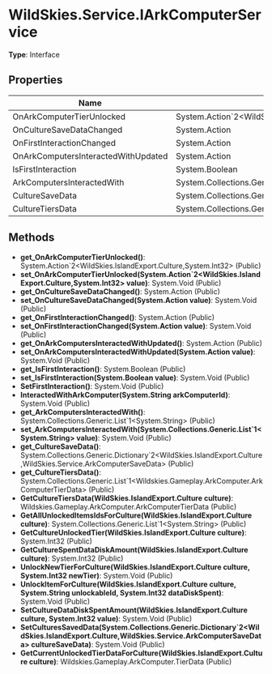 ﻿# WildSkies.Service.IArkComputerService

**Type**: Interface

## Properties

| Name | Type | Access |
|------|------|--------|
| OnArkComputerTierUnlocked | System.Action`2<WildSkies.IslandExport.Culture,System.Int32> | Public |
| OnCultureSaveDataChanged | System.Action | Public |
| OnFirstInteractionChanged | System.Action | Public |
| OnArkComputersInteractedWithUpdated | System.Action | Public |
| IsFirstInteraction | System.Boolean | Public |
| ArkComputersInteractedWith | System.Collections.Generic.List`1<System.String> | Public |
| CultureSaveData | System.Collections.Generic.Dictionary`2<WildSkies.IslandExport.Culture,WildSkies.Service.ArkComputerSaveData> | Public |
| CultureTiersData | System.Collections.Generic.List`1<Wildskies.Gameplay.ArkComputer.ArkComputerTierData> | Public |

## Methods

- **get_OnArkComputerTierUnlocked()**: System.Action`2<WildSkies.IslandExport.Culture,System.Int32> (Public)
- **set_OnArkComputerTierUnlocked(System.Action`2<WildSkies.IslandExport.Culture,System.Int32> value)**: System.Void (Public)
- **get_OnCultureSaveDataChanged()**: System.Action (Public)
- **set_OnCultureSaveDataChanged(System.Action value)**: System.Void (Public)
- **get_OnFirstInteractionChanged()**: System.Action (Public)
- **set_OnFirstInteractionChanged(System.Action value)**: System.Void (Public)
- **get_OnArkComputersInteractedWithUpdated()**: System.Action (Public)
- **set_OnArkComputersInteractedWithUpdated(System.Action value)**: System.Void (Public)
- **get_IsFirstInteraction()**: System.Boolean (Public)
- **set_IsFirstInteraction(System.Boolean value)**: System.Void (Public)
- **SetFirstInteraction()**: System.Void (Public)
- **InteractedWithArkComputer(System.String arkComputerId)**: System.Void (Public)
- **get_ArkComputersInteractedWith()**: System.Collections.Generic.List`1<System.String> (Public)
- **set_ArkComputersInteractedWith(System.Collections.Generic.List`1<System.String> value)**: System.Void (Public)
- **get_CultureSaveData()**: System.Collections.Generic.Dictionary`2<WildSkies.IslandExport.Culture,WildSkies.Service.ArkComputerSaveData> (Public)
- **get_CultureTiersData()**: System.Collections.Generic.List`1<Wildskies.Gameplay.ArkComputer.ArkComputerTierData> (Public)
- **GetCultureTiersData(WildSkies.IslandExport.Culture culture)**: Wildskies.Gameplay.ArkComputer.ArkComputerTierData (Public)
- **GetAllUnlockedItemsIdsForCulture(WildSkies.IslandExport.Culture culture)**: System.Collections.Generic.List`1<System.String> (Public)
- **GetCultureUnlockedTier(WildSkies.IslandExport.Culture culture)**: System.Int32 (Public)
- **GetCultureSpentDataDiskAmount(WildSkies.IslandExport.Culture culture)**: System.Int32 (Public)
- **UnlockNewTierForCulture(WildSkies.IslandExport.Culture culture, System.Int32 newTier)**: System.Void (Public)
- **UnlockItemForCulture(WildSkies.IslandExport.Culture culture, System.String unlockableId, System.Int32 dataDiskSpent)**: System.Void (Public)
- **SetCultureDataDiskSpentAmount(WildSkies.IslandExport.Culture culture, System.Int32 value)**: System.Void (Public)
- **SetCulturesSavedData(System.Collections.Generic.Dictionary`2<WildSkies.IslandExport.Culture,WildSkies.Service.ArkComputerSaveData> cultureSaveData)**: System.Void (Public)
- **GetCurrentUnlockedTierDataForCulture(WildSkies.IslandExport.Culture culture)**: Wildskies.Gameplay.ArkComputer.TierData (Public)

